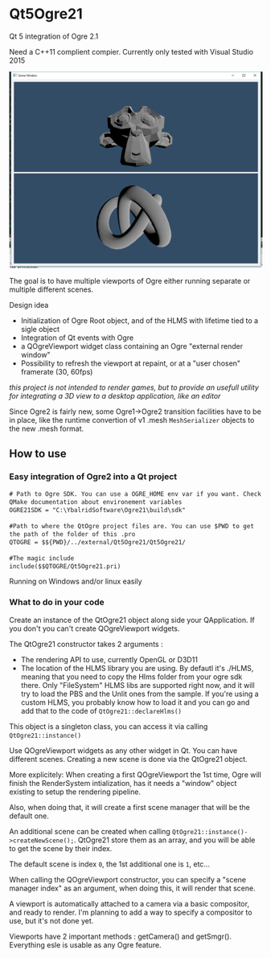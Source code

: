 # Qt5Ogre21
Qt 5 integration of Ogre 2.1

Need a C++11 complient compier. Currently only tested with Visual Studio 2015 

![Screenshot](/Screenshot.png)

The goal is to have multiple viewports of Ogre either running separate or multiple different scenes.

Design idea
  - Initialization of Ogre Root object, and of the HLMS with lifetime tied to a sigle object
  - Integration of Qt events with Ogre
  - a QOgreViewport widget class containing an Ogre "external render window"
  - Possibility to refresh the viewport at repaint, or at a "user chosen" framerate (30, 60fps)
  
*this project is not intended to render games, but to provide an usefull utility for integrating a 3D view to a desktop application, like an editor*
 
Since Ogre2 is fairly new, some Ogre1->Ogre2 transition facilities have to be in place, like the runtime convertion of v1 .mesh `MeshSerializer` objects to the new .mesh format. 

## How to use

### Easy integration of Ogre2 into a Qt project

```QMake
# Path to Ogre SDK. You can use a OGRE_HOME env var if you want. Check QMake documentation about environement variables
OGRE21SDK = "C:\YbalridSoftware\Ogre21\build\sdk"

#Path to where the QtOgre project files are. You can use $PWD to get the path of the folder of this .pro
QTOGRE = $${PWD}/../external/Qt5Ogre21/Qt5Ogre21/

#The magic include
include($$QTOGRE/Qt5Ogre21.pri)
```

Running on Windows and/or linux easily

### What to do in your code

Create an instance of the QtOgre21 object along side your QApplication. If you don't you can't create QOgreViewport widgets.

The QtOgre21 constructor takes 2 arguments : 

 - The rendering API to use, currently OpenGL or D3D11
 - The location of the HLMS library you are using. By defautl it's ./HLMS, meaning that you need to copy the Hlms folder from your ogre sdk there. Only "FileSystem" HLMS libs are supported right now, and it will try to load the PBS and the Unlit ones from the sample. If you're using a custom HLMS, you probably know how to load it and you can go and add that to the code of `QtOgre21::declareHlms()`

This object is a singleton class, you can access it via calling `QtOgre21::instance()`

Use QOgreViewport widgets as any other widget in Qt. You can have different scenes. Creating a new scene is done via the QtOgre21 object.

More explicitely: When creating a first QOgreViewport the 1st time, Ogre will finish the RenderSystem intialization, has it needs a "window" object existing to setup the rendering pipeline.

Also, when doing that, it will create a first scene manager that will be the default one. 

An additional scene can be created when calling `QtOgre21::instance()->createNewScene();`. QtOgre21 store them as an array, and you will be able to get the scene by their index. 

The default scene is index `0`, the 1st additional one is `1`, etc... 

When calling the QOgreViewport constructor, you can specify a "scene manager index" as an argument, when doing this, it will render that scene. 

A viewport is automatically attached to a camera via a basic compositor, and ready to render. I'm planning to add a way to specify a compositor to use, but it's not done yet.

Viewports have 2 important methods : getCamera() and getSmgr(). Everything esle is usable as any Ogre feature. 




